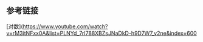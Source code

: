 ## 参考链接
[对数](https://www.youtube.com/watch?v=rM3itNFxx0A&list=PLNYd_7rI788XBZsJNaDkD-h9D7W7_v2ne&index=600
